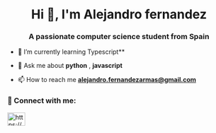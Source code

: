 <h1 align="center">Hi 👋, I'm Alejandro fernandez</h1>
<h3 align="center">A passionate computer science student from Spain</h3>



- 🌱 I’m currently learning Typescript**

- 💬 Ask me about **python** , **javascript**

- 📫 How to reach me **alejandro.fernandezarmas@gmail.com**

### 🤝 Connect with me:
<a href="https://www.linkedin.com/in/alejandro-fernandez-armas" target="blank"><img align="center" src="https://raw.githubusercontent.com/rahuldkjain/github-profile-readme-generator/master/src/images/icons/Social/linked-in-alt.svg" alt="https://www.linkedin.com/in/alejandro-fern%c3%a1ndez-armas-7a479b1bb/" height="30" width="40" /></a>
</p>

